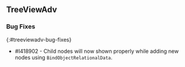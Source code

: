 ## TreeViewAdv

### Bug Fixes
{:#treeviewadv-bug-fixes}

* \#I418902 - Child nodes will now shown properly while adding new nodes using `BindObjectRelationalData`.
